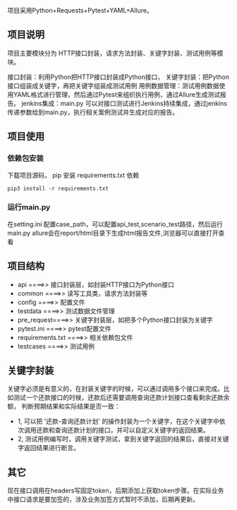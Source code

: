 
项目采用Python+Requests+Pytest+YAML+Allure。

## 项目说明

项目主要模块分为 HTTP接口封装，请求方法封装、关键字封装、测试用例等模块。

接口封装：利用Python把HTTP接口封装成Python接口，
关键字封装：把Python接口组装成关键字，再把关键字组装成测试用例
用例数据管理：测试用例数据使用YAML格式进行管理，然后通过Pytest来组织执行用例，通过Allure生成测试报告。
jenkins集成：main.py 可以对接口测试进行Jenkins持续集成，通过jenkins 传递参数给到main.py，执行相关案例测试并生成对应的报告。

## 项目使用

### 依赖包安装
下载项目源码， pip 安装 requirements.txt 依赖

```
pip3 install -r requirements.txt
```
### 运行main.py
在setting.ini 配置case_path，可以配置api_test,scenario_test路径，然后运行main.py
allure会在report/html目录下生成html报告文件,浏览器可以直接打开查看

## 项目结构

- api ====>> 接口封装层，如封装HTTP接口为Python接口
- common ====>> 读写工具类，请求方法封装等
- config ====>> 配置文件
- testdata ====>> 测试数据文件管理
- pre_request====>> 关键字封装层，如把多个Python接口封装为关键字
- pytest.ini ====>> pytest配置文件
- requirements.txt ====>> 相关依赖包文件
- testcases ====>> 测试用例

## 关键字封装

关键字必须是有意义的，在封装关键字的时候，可以通过调用多个接口来完成。比如测试一个还款接口的时候，还款后还需要调用查询还款计划接口查看剩余还款余额，
判断预期结果和实际结果是否一致：

- 1, 可以把 '还款-查询还款计划' 的操作封装为一个关键字，在这个关键字中依次调用还款和查询还款计划的接口，并可以自定义关键字的返回结果。
- 2, 测试用例编写时，调用关键字测试，拿到关键字返回的结果后，直接对关键字返回结果进行断言。

## 其它
现在接口调用在headers写固定token，后期添加上获取token步骤。在实际业务中接口请求是要加签的，涉及业务加签方式暂时不添加，后期再更新。

